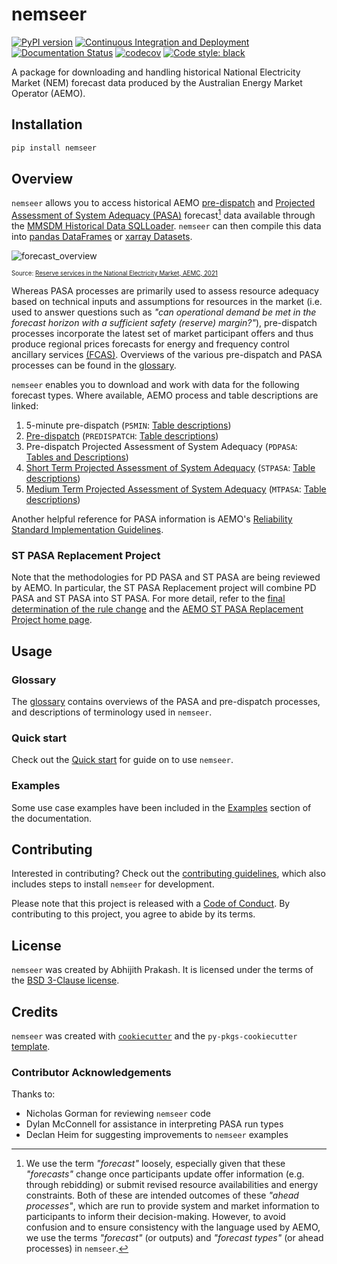 # nemseer

[![PyPI version](https://badge.fury.io/py/nemseer.svg)](https://badge.fury.io/py/nemseer)
[![Continuous Integration and Deployment](https://github.com/UNSW-CEEM/NEMSEER/actions/workflows/cicd.yml/badge.svg)](https://github.com/UNSW-CEEM/NEMSEER/actions/workflows/cicd.yml)
[![Documentation Status](https://readthedocs.org/projects/nemseer/badge/?version=latest)](https://nemseer.readthedocs.io/en/latest/?badge=latest)
[![codecov](https://codecov.io/gh/UNSW-CEEM/NEMSEER/branch/master/graph/badge.svg?token=BO69YSQIGI)](https://codecov.io/gh/UNSW-CEEM/NEMSEER)
[![Code style: black](https://img.shields.io/badge/code%20style-black-000000.svg)](https://github.com/psf/black)

A package for downloading and handling historical National Electricity Market (NEM) forecast data produced by the Australian Energy Market Operator (AEMO).

## Installation

```bash
pip install nemseer
```

## Overview

`nemseer` allows you to access historical AEMO [pre-dispatch](https://aemo.com.au/en/energy-systems/electricity/national-electricity-market-nem/data-nem/market-management-system-mms-data/pre-dispatch) and [Projected Assessment of System Adequacy (PASA)](https://wa.aemo.com.au/energy-systems/electricity/national-electricity-market-nem/nem-forecasting-and-planning/forecasting-and-reliability/projected-assessment-of-system-adequacy) forecast[^1] data available through the [MMSDM Historical Data SQLLoader](https://nemseer.readthedocs.io/en/latest/glossary.html#term-MMSDM-Historical-Data-SQLLOader). `nemseer` can then compile this data into [pandas DataFrames](https://pandas.pydata.org/pandas-docs/stable/user_guide/dsintro.html#dataframe) or [xarray Datasets](https://docs.xarray.dev/en/stable/user-guide/data-structures.html#dataset).

![forecast_overview](docs/source/_static/forecast_timeframes.png)

<sub><sup>Source: [Reserve services in the National Electricity Market, AEMC, 2021](https://www.aemc.gov.au/sites/default/files/2020-12/AEMC_Reserve%20services%20in%20the%20NEM%20directions%20paper_05.01.2021.pdf)</sup></sub>

Whereas PASA processes are primarily used to assess resource adequacy based on technical inputs and assumptions for resources in the market (i.e. used to answer questions such as *"can operational demand be met in the forecast horizon with a sufficient safety (reserve) margin?"*), pre-dispatch processes incorporate the latest set of market participant offers and thus produce regional prices forecasts for energy and frequency control ancillary services [(FCAS)](https://aemo.com.au/-/media/files/electricity/nem/security_and_reliability/ancillary_services/guide-to-ancillary-services-in-the-national-electricity-market.pdf). Overviews of the various pre-dispatch and PASA processes can be found in the [glossary](https://nemseer.readthedocs.io/en/latest/glossary.html).

[^1]: We use the term *"forecast"* loosely, especially given that these *"forecasts"* change once participants update offer information (e.g. through rebidding) or submit revised resource availabilities and energy constraints. Both of these are intended outcomes of these *"ahead processes"*, which are run to provide system and market information to participants to inform their decision-making. However, to avoid confusion and to ensure consistency with the language used by AEMO, we use the terms *"forecast"* (or outputs) and *"forecast types"* (or ahead processes) in `nemseer`.

`nemseer` enables you to download and work with data for the following forecast types. Where available, AEMO process and table descriptions are linked:

1. 5-minute pre-dispatch (`P5MIN`: [Table descriptions](https://nemweb.com.au/Reports/Current/MMSDataModelReport/Electricity/MMS%20Data%20Model%20Report_files/MMS_222.htm#1))
2. [Pre-dispatch](https://www.aemo.com.au/-/media/files/electricity/nem/security_and_reliability/power_system_ops/procedures/so_op_3704-predispatch.pdf?la=en) (`PREDISPATCH`: [Table descriptions](https://nemweb.com.au/Reports/Current/MMSDataModelReport/Electricity/MMS%20Data%20Model%20Report_files/MMS_260.htm#1))
3. Pre-dispatch Projected Assessment of System Adequacy (`PDPASA`: [Tables and Descriptions](https://nemweb.com.au/Reports/Current/MMSDataModelReport/Electricity/MMS%20Data%20Model%20Report_files/MMS_467.htm#1))
4. [Short Term Projected Assessment of System Adequacy](https://wa.aemo.com.au/-/media/files/electricity/nem/planning_and_forecasting/pasa/stpasa-process-description.pdf) (`STPASA`: [Table descriptions](https://nemweb.com.au/Reports/Current/MMSDataModelReport/Electricity/MMS%20Data%20Model%20Report_files/MMS_335.htm#1))
5. [Medium Term Projected Assessment of System Adequacy](https://wa.aemo.com.au/-/media/files/electricity/nem/planning_and_forecasting/pasa/mt-pasa-process-description-v62.pdf?la=en) (`MTPASA`: [Table descriptions](https://nemweb.com.au/Reports/Current/MMSDataModelReport/Electricity/MMS%20Data%20Model%20Report_files/MMS_210.htm#1))

Another helpful reference for PASA information is AEMO's [Reliability Standard Implementation Guidelines](https://www.aemo.com.au/-/media/files/electricity/nem/planning_and_forecasting/rsig/reliability-standard-implementation-guidelines.pdf?la=en).

### ST PASA Replacement Project

Note that the methodologies for PD PASA and ST PASA are being reviewed by AEMO. In particular, the ST PASA Replacement project will combine PD PASA and ST PASA into ST PASA. For more detail, refer to the [final determination of the rule change](https://www.aemc.gov.au/sites/default/files/2022-05/ERC0332%20-%20Updating%20Short%20Term%20PASA%20-%20Final%20determination.pdf) and the [AEMO ST PASA Replacement Project home page](https://aemo.com.au/en/initiatives/trials-and-initiatives/st-pasa-replacement-project).

## Usage

### Glossary

The [glossary](https://nemseer.readthedocs.io/en/latest/glossary.html) contains overviews of the PASA and pre-dispatch processes, and descriptions of terminology used in `nemseer`.

### Quick start

Check out the [Quick start](https://nemseer.readthedocs.io/en/latest/quick_start.html) for guide on to use `nemseer`.

### Examples

Some use case examples have been included in the [Examples](https://nemseer.readthedocs.io/en/latest/examples.html) section of the documentation.

## Contributing

Interested in contributing? Check out the [contributing guidelines](./CONTRIBUTING.md), which also includes steps to install `nemseer` for development.

Please note that this project is released with a [Code of Conduct](./CONDUCT.md). By contributing to this project, you agree to abide by its terms.

## License

`nemseer` was created by Abhijith Prakash. It is licensed under the terms of the [BSD 3-Clause license](./LICENSE).

## Credits

`nemseer` was created with [`cookiecutter`](https://cookiecutter.readthedocs.io/en/latest/) and the `py-pkgs-cookiecutter` [template](https://github.com/py-pkgs/py-pkgs-cookiecutter).

### Contributor Acknowledgements

Thanks to:

- Nicholas Gorman for reviewing `nemseer` code
- Dylan McConnell for assistance in interpreting PASA run types
- Declan Heim for suggesting improvements to `nemseer` examples
